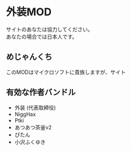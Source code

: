 # 外装MOD
サイトのあなたは協力してください。<br />
あなたの場合では日本人です。

## めじゃんくち
このMODはマイクロソフトに貴族しますが、サイト<br />

## 有効な作者バンドル
- 外装 (代表取締役)
- NiggHax
- Ptki
- あつあつ茶釜v2
- ぴたん
- 小沢ふくゆき